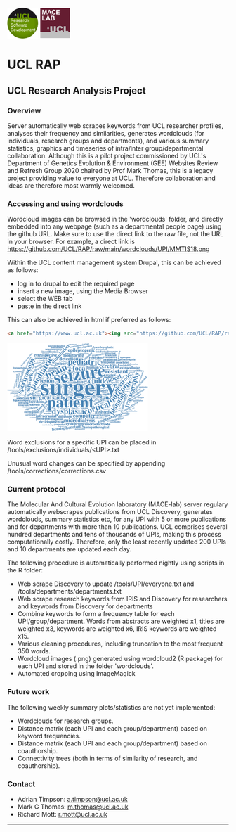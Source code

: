 <a href="https://github.com/UCL"><img src="tools/logos/logo_UCL.png" alt="UCL Research Software Development" height="70"/></a>
<a href="https://www.ucl.ac.uk/biosciences/departments/genetics-evolution-and-environment/research/molecular-and-cultural-evolution-lab"><img src="tools/logos/logo_MACElab.png" alt="UCL Research Software Development" height="70"/></a>

# UCL RAP
## UCL Research Analysis Project

### Overview
Server automatically web scrapes keywords from UCL researcher profiles, analyses their frequency and similarities, generates wordclouds (for individuals, research groups and departments), and various summary statistics, graphics and timeseries of intra/inter group/departmental collaboration. Although this is a pilot project commissioned by UCL's Department of Genetics Evolution & Environment (GEE) Websites Review and Refresh Group 2020 chaired by Prof Mark Thomas, this is a legacy project providing value to everyone at UCL. Therefore collaboration and ideas are therefore most warmly welcomed. 

### Accessing and using wordclouds
Wordcloud images can be browsed in the 'wordclouds' folder, and directly embedded into any webpage (such as a departmental people page) using the github URL. Make sure to use the direct link to the raw file, not the URL in your browser.
For example, a direct link is https://github.com/UCL/RAP/raw/main/wordclouds/UPI/MMTIS18.png

Within the UCL content management system Drupal, this can be achieved as follows:
- log in to drupal to edit the required page
- insert a new image, using the Media Browser
- select the WEB tab
- paste in the direct link

This can also be achieved in html if preferred as follows:

```html
<a href="https://www.ucl.ac.uk"><img src="https://github.com/UCL/RAP/raw/main/wordclouds/UPI/MMTIS18.png"  height="200"/></a>
```

<a href="https://www.ucl.ac.uk"><img src="https://github.com/UCL/RAP/raw/main/wordclouds/UPI/MMTIS18.png"  height="200"/></a>

Word exclusions for a specific UPI can be placed in /tools/exclusions/individuals/\<UPI\>.txt

Unusual word changes can be specified by appending /tools/corrections/corrections.csv

### Current protocol
The Molecular And Cultural Evolution laboratory (MACE-lab) server regulary automatically webscrapes publications from UCL Discovery, generates wordclouds, summary statistics etc, for any UPI with 5 or more publications and for departments with more than 10 publications.
UCL comprises several hundred departments and tens of thousands of UPIs, making this process computationally costly. Therefore, only the least recently updated 200 UPIs and 10 departments are updated each day.

The following procedure is automatically performed nightly using scripts in the R folder:
- Web scrape Discovery to update  /tools/UPI/everyone.txt and /tools/departments/departments.txt
- Web scrape research keywords from IRIS and Discovery for researchers and keywords from Discovery for departments
- Combine keywords to form a frequency table for each UPI/group/department. Words from abstracts are weighted x1, titles are weighted x3, keywords are weighted x6, IRIS keywords are weighted x15.
- Various cleaning procedures, including truncation to the most frequent 350 words.
- Wordcloud images (.png) generated using wordcloud2 (R package) for each UPI and stored in the folder 'wordclouds'.
- Automated cropping using ImageMagick

### Future work
The following weekly summary plots/statistics are not yet implemented:
- Wordclouds for research groups.
- Distance matrix (each UPI and each group/department) based on keyword frequencies.
- Distance matrix (each UPI and each group/department) based on coauthorship.
- Connectivity trees (both in terms of similarity of research, and coauthorship).

### Contact
- Adrian Timpson: a.timpson@ucl.ac.uk
- Mark G Thomas: m.thomas@ucl.ac.uk
- Richard Mott: r.mott@ucl.ac.uk

---

